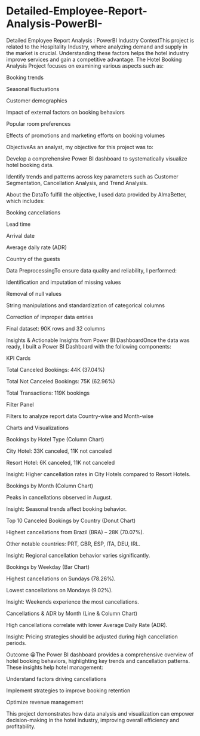 # Detailed-Employee-Report-Analysis-PowerBI-
 Detailed Employee Report Analysis : PowerBI 
Industry ContextThis project is related to the Hospitality Industry, where analyzing demand and supply in the market is crucial. Understanding these factors helps the hotel industry improve services and gain a competitive advantage. The Hotel Booking Analysis Project focuses on examining various aspects such as:

Booking trends

Seasonal fluctuations

Customer demographics

Impact of external factors on booking behaviors

Popular room preferences

Effects of promotions and marketing efforts on booking volumes

ObjectiveAs an analyst, my objective for this project was to:

Develop a comprehensive Power BI dashboard to systematically visualize hotel booking data.

Identify trends and patterns across key parameters such as Customer Segmentation, Cancellation Analysis, and Trend Analysis.

About the DataTo fulfill the objective, I used data provided by AlmaBetter, which includes:

Booking cancellations

Lead time

Arrival date

Average daily rate (ADR)

Country of the guests

Data PreprocessingTo ensure data quality and reliability, I performed:

Identification and imputation of missing values

Removal of null values

String manipulations and standardization of categorical columns

Correction of improper data entries

Final dataset: 90K rows and 32 columns

Insights & Actionable Insights from Power BI DashboardOnce the data was ready, I built a Power BI Dashboard with the following components:

KPI Cards

Total Canceled Bookings: 44K (37.04%)

Total Not Canceled Bookings: 75K (62.96%)

Total Transactions: 119K bookings

Filter Panel

Filters to analyze report data Country-wise and Month-wise

Charts and Visualizations

Bookings by Hotel Type (Column Chart)

City Hotel: 33K canceled, 11K not canceled

Resort Hotel: 6K canceled, 11K not canceled

Insight: Higher cancellation rates in City Hotels compared to Resort Hotels.

Bookings by Month (Column Chart)

Peaks in cancellations observed in August.

Insight: Seasonal trends affect booking behavior.

Top 10 Canceled Bookings by Country (Donut Chart)

Highest cancellations from Brazil (BRA) – 28K (70.07%).

Other notable countries: PRT, GBR, ESP, ITA, DEU, IRL.

Insight: Regional cancellation behavior varies significantly.

Bookings by Weekday (Bar Chart)

Highest cancellations on Sundays (78.26%).

Lowest cancellations on Mondays (9.02%).

Insight: Weekends experience the most cancellations.

Cancellations & ADR by Month (Line & Column Chart)

High cancellations correlate with lower Average Daily Rate (ADR).

Insight: Pricing strategies should be adjusted during high cancellation periods.

Outcome 😀The Power BI dashboard provides a comprehensive overview of hotel booking behaviors, highlighting key trends and cancellation patterns. These insights help hotel management:

Understand factors driving cancellations

Implement strategies to improve booking retention

Optimize revenue management

This project demonstrates how data analysis and visualization can empower decision-making in the hotel industry, improving overall efficiency and profitability.

